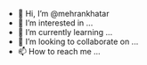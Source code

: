 - 👋 Hi, I’m @mehrankhatar
- 👀 I’m interested in ...
- 🌱 I’m currently learning ...
- 💞️ I’m looking to collaborate on ...
- 📫 How to reach me ...

<!---
mehrankhatar/mehrankhatar is a ✨ special ✨ repository because its `README.md` (this file) appears on your GitHub profile.
You can click the Preview link to take a look at your changes.
--->
